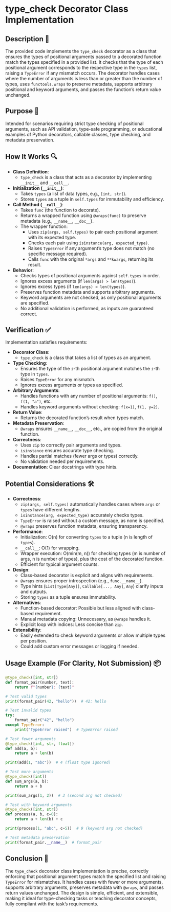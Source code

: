 # type_check Decorator Class Implementation

## Description 📝

The provided code implements the `type_check` decorator as a class that ensures the types of positional arguments passed to a decorated function match the types specified in a provided list.
It checks that the type of each positional argument corresponds to the respective type in the `types` list, raising a `TypeError` if any mismatch occurs.
The decorator handles cases where the number of arguments is less than or greater than the number of types, uses `functools.wraps` to preserve metadata, supports arbitrary positional and keyword arguments, and passes the function’s return value unchanged.

## Purpose 🎯

Intended for scenarios requiring strict type checking of positional arguments, such as API validation, type-safe programming, or educational examples of Python decorators, callable classes, type checking, and metadata preservation.

## How It Works 🔍

-   **Class Definition**:
    -   `type_check` is a class that acts as a decorator by implementing `__init__` and `__call__`.
-   **Initialization (`__init__`)**:
    -   Takes `types` (a list of data types, e.g., `[int, str]`).
    -   Stores `types` as a tuple in `self.types` for immutability and efficiency.
-   **Call Method (`__call__`)**:
    -   Takes `func` (the function to decorate).
    -   Returns a wrapped function using `@wraps(func)` to preserve metadata (e.g., `__name__`, `__doc__`).
    -   The wrapper function:
        -   Uses `zip(args, self.types)` to pair each positional argument with its expected type.
        -   Checks each pair using `isinstance(arg, expected_type)`.
        -   Raises `TypeError` if any argument’s type does not match (no specific message required).
        -   Calls `func` with the original `*args` and `**kwargs`, returning its result.
-   **Behavior**:
    -   Checks types of positional arguments against `self.types` in order.
    -   Ignores excess arguments (if `len(args) > len(types)`).
    -   Ignores excess types (if `len(args) < len(types)`).
    -   Preserves function metadata and supports arbitrary arguments.
    -   Keyword arguments are not checked, as only positional arguments are specified.
    -   No additional validation is performed, as inputs are guaranteed correct.

## Verification ✅

Implementation satisfies requirements:

-   **Decorator Class**:
    -   `type_check` is a class that takes a list of types as an argument.
-   **Type Checking**:
    -   Ensures the type of the `i`-th positional argument matches the `i`-th type in `types`.
    -   Raises `TypeError` for any mismatch.
    -   Ignores excess arguments or types as specified.
-   **Arbitrary Arguments**:
    -   Handles functions with any number of positional arguments: `f()`, `f(1, "a")`, etc.
    -   Handles keyword arguments without checking: `f(x=1)`, `f(1, y=2)`.
-   **Return Value**:
    -   Returns the decorated function’s result when types match.
-   **Metadata Preservation**:
    -   `@wraps` ensures `__name__`, `__doc__`, etc., are copied from the original function.
-   **Correctness**:
    -   Uses `zip` to correctly pair arguments and types.
    -   `isinstance` ensures accurate type checking.
    -   Handles partial matches (fewer args or types) correctly.
    -   No validation needed per requirements.
-   **Documentation**: Clear docstrings with type hints.

## Potential Considerations 🛠️

-   **Correctness**:
    -   `zip(args, self.types)` automatically handles cases where `args` or `types` have different lengths.
    -   `isinstance(arg, expected_type)` accurately checks types.
    -   `TypeError` is raised without a custom message, as none is specified.
    -   `@wraps` preserves function metadata, ensuring transparency.
-   **Performance**:
    -   Initialization: O(n) for converting `types` to a tuple (n is length of `types`).
    -   `__call__`: O(1) for wrapping.
    -   Wrapper execution: O(min(m, n)) for checking types (m is number of args, n is number of types), plus the cost of the decorated function.
    -   Efficient for typical argument counts.
-   **Design**:
    -   Class-based decorator is explicit and aligns with requirements.
    -   `@wraps` ensures proper introspection (e.g., `func.__name__`).
    -   Type hints (`List[Type[Any]]`, `Callable[..., Any]`, `Any`) clarify inputs and outputs.
    -   Storing `types` as a tuple ensures immutability.
-   **Alternatives**:
    -   Function-based decorator: Possible but less aligned with class-based requirement.
    -   Manual metadata copying: Unnecessary, as `@wraps` handles it.
    -   Explicit loop with indices: Less concise than `zip`.
-   **Extensibility**:
    -   Easily extended to check keyword arguments or allow multiple types per position.
    -   Could add custom error messages or logging if needed.

## Usage Example (For Clarity, Not Submission) 📦

```python
@type_check([int, str])
def format_pair(number, text):
    return f"{number}: {text}"

# Test valid types
print(format_pair(42, "hello"))  # 42: hello

# Test invalid types
try:
    format_pair("42", "hello")
except TypeError:
    print("TypeError raised")  # TypeError raised

# Test fewer arguments
@type_check([int, str, float])
def add(a, b):
    return a + len(b)

print(add(1, "abc"))  # 4 (float type ignored)

# Test more arguments
@type_check([int])
def sum_args(a, b):
    return a + b

print(sum_args(1, 2))  # 3 (second arg not checked)

# Test with keyword arguments
@type_check([int, str])
def process(a, b, c=0):
    return a + len(b) + c

print(process(1, "abc", c=5))  # 9 (keyword arg not checked)

# Test metadata preservation
print(format_pair.__name__)  # format_pair
```

## Conclusion 🚀

The `type_check` decorator class implementation is precise, correctly enforcing that positional argument types match the specified list and raising `TypeError` for mismatches.
It handles cases with fewer or more arguments, supports arbitrary arguments, preserves metadata with `@wraps`, and passes return values unchanged.
The design is simple, efficient, and extensible, making it ideal for type-checking tasks or teaching decorator concepts, fully compliant with the task’s requirements.
